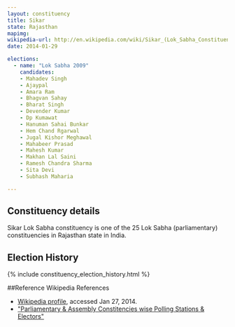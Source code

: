 ```yaml
---
layout: constituency
title: Sikar
state: Rajasthan
mapimg: 
wikipedia-url: http://en.wikipedia.com/wiki/Sikar_(Lok_Sabha_Constituency)
date: 2014-01-29

elections: 
  - name: "Lok Sabha 2009"
    candidates: 
    - Mahadev Singh 
    - Ajaypal 
    - Amara Ram 
    - Bhagvan Sahay 
    - Bharat Singh 
    - Devender Kumar 
    - Dp Kumawat 
    - Hanuman Sahai Bunkar 
    - Hem Chand Rgarwal 
    - Jugal Kishor Meghawal 
    - Mahabeer Prasad 
    - Mahesh Kumar 
    - Makhan Lal Saini 
    - Ramesh Chandra Sharma 
    - Sita Devi 
    - Subhash Maharia 

---
```

## Constituency details
Sikar Lok Sabha constituency is one of the 25 Lok Sabha (parliamentary) constituencies in Rajasthan state in India.




## Election History
{% include constituency_election_history.html %}

##Reference
Wikipedia References
- [Wikipedia profile]({{page.profile.wikipedia}}), accessed Jan 27, 2014.
- ["Parliamentary & Assembly Constitencies wise Polling Stations & Electors"][wiki1]

[wiki1]: http://ceorajasthan.nic.in/PC-ACWISE-ELECTORS.pdf
